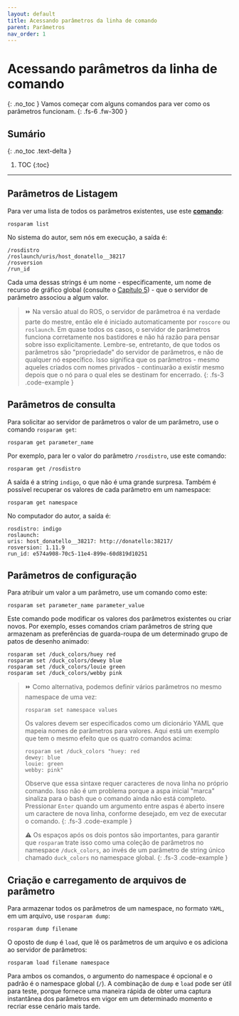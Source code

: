```yaml
---
layout: default
title: Acessando parâmetros da linha de comando
parent: Parâmetros
nav_order: 1
---
```

# Acessando parâmetros da linha de comando
{: .no_toc }
Vamos começar com alguns comandos para ver como os parâmetros funcionam.
{: .fs-6 .fw-300 }

## Sumário
{: .no_toc .text-delta }

1. TOC
{:toc}
---

## Parâmetros de Listagem
Para ver uma lista de todos os parâmetros existentes, use este [**comando**](http://wiki.ros.org/rosparam):
```
rosparam list
```

No sistema do autor, sem nós em execução, a saída é:
```
/rosdistro
/roslaunch/uris/host_donatello__38217
/rosversion
/run_id
```

Cada uma dessas strings é um nome - especificamente, um nome de recurso de gráfico global (consulte o [Capítulo 5](https://ras-ufcg.github.io/agitROS/5/README.html)) - que o servidor de parâmetro associou a algum valor.

> ⏩ Na versão atual do ROS, o servidor de parâmetroa é na verdade parte do mestre, então 
> ele é iniciado automaticamente por `roscore` ou `roslaunch`. Em quase todos os casos, o servidor de parâmetros funciona corretamente nos bastidores e não 
> há razão para pensar sobre isso explicitamente. Lembre-se, entretanto, de que todos os parâmetros são "propriedade" do servidor de parâmetros, e não de 
> qualquer nó específico. Isso significa que os parâmetros - mesmo aqueles criados com nomes privados - continuarão a existir mesmo depois que o nó para 
> o qual eles se destinam for encerrado.
{: .fs-3 .code-example }


## Parâmetros de consulta
Para solicitar ao servidor de parâmetros o valor de um parâmetro, use o comando `rosparam get`:
```
rosparam get parameter_name
```

Por exemplo, para ler o valor do parâmetro `/rosdistro`, use este comando:
```
rosparam get /rosdistro
```

A saída é a string `indigo`, o que não é uma grande surpresa. Também é possível recuperar os valores 
de cada parâmetro em um namespace:
```
rosparam get namespace
```

No computador do autor, a saída é:
```
rosdistro: indigo
roslaunch:
uris: host_donatello__38217: http://donatello:38217/
rosversion: 1.11.9
run_id: e574a908-70c5-11e4-899e-60d819d10251
```

## Parâmetros de configuração
Para atribuir um valor a um parâmetro, use um comando como este:
```
rosparam set parameter_name parameter_value
```

Este comando pode modificar os valores dos parâmetros existentes ou criar novos. Por exemplo, esses comandos 
criam parâmetros de string que armazenam as preferências de guarda-roupa de um determinado grupo de patos de 
desenho animado:
```
rosparam set /duck_colors/huey red
rosparam set /duck_colors/dewey blue
rosparam set /duck_colors/louie green
rosparam set /duck_colors/webby pink
```

> ⏩ Como alternativa, podemos definir vários parâmetros no mesmo namespace de uma vez:
>```
>rosparam set namespace values
>```
>Os valores devem ser especificados como um dicionário YAML que mapeia nomes de parâmetros para 
>valores. Aqui está um exemplo que tem o mesmo efeito que os quatro comandos acima:
>```
>rosparam set /duck_colors "huey: red
>dewey: blue
>louie: green
>webby: pink"
>```
>
>Observe que essa sintaxe requer caracteres de nova linha no próprio comando. Isso não é um problema 
>porque a aspa inicial "marca" sinaliza para o bash que o comando ainda não está completo. Pressionar 
>`Enter` quando um argumento entre aspas é aberto insere um caractere de nova linha, conforme desejado, 
>em vez de executar o comando.
{: .fs-3 .code-example }
>
> ⚠️ Os espaços após os dois pontos são importantes, para garantir que `rosparam` trate isso como uma 
> coleção de parâmetros no namespace `/duck_colors`, ao invés de um parâmetro de string único chamado 
> `duck_colors` no namespace global.
{: .fs-3 .code-example }

## Criação e carregamento de arquivos de parâmetro
Para armazenar todos os parâmetros de um namespace, no formato `YAML`, 
em um arquivo, use `rosparam dump`:
```
rosparam dump filename 
```

O oposto de `dump` é `load`, que lê os parâmetros de um arquivo e os adiciona 
ao servidor de parâmetros:
```
rosparam load filename namespace
```

Para ambos os comandos, o argumento do namespace é opcional e o padrão é o namespace global (`/`). A 
combinação de `dump` e `load` pode ser útil para teste, porque fornece uma maneira rápida de obter uma
captura instantânea dos parâmetros em vigor em um determinado momento e recriar esse cenário mais tarde.
